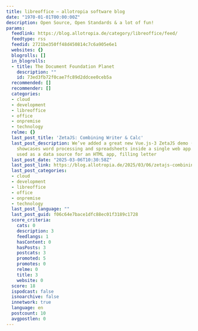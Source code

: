 ```yaml
---
title: libreoffice – allotropia software blog
date: "1970-01-01T00:00:00Z"
description: Open Source, Open Standards & a lot of fun!
params:
  feedlink: https://blog.allotropia.de/category/libreoffice/feed/
  feedtype: rss
  feedid: 2721be350ff48d450814c7c6a905e6e1
  websites: {}
  blogrolls: []
  in_blogrolls:
  - title: The Document Foundation Planet
    description: ""
    id: 73ed3fb72f0cae7fc89d2ddcee0ceb5a
  recommended: []
  recommender: []
  categories:
  - cloud
  - development
  - libreoffice
  - office
  - onpremise
  - technology
  relme: {}
  last_post_title: 'ZetaJS: Combining Writer & Calc'
  last_post_description: We’ve added a great new Vue.js-3 ZetaJS demo (source)! It
    showcases word processing and spreadsheets inside a single web app. Calc is being
    used as a data source for an HTML app, filling letter
  last_post_date: "2025-03-06T10:30:58Z"
  last_post_link: https://blog.allotropia.de/2025/03/06/zetajs-combining-writer-calc/
  last_post_categories:
  - cloud
  - development
  - libreoffice
  - office
  - onpremise
  - technology
  last_post_language: ""
  last_post_guid: f06c64e7bace1dfc88ec01f3189c1728
  score_criteria:
    cats: 0
    description: 3
    feedlangs: 1
    hasContent: 0
    hasPosts: 3
    postcats: 3
    promoted: 5
    promotes: 0
    relme: 0
    title: 3
    website: 0
  score: 18
  ispodcast: false
  isnoarchive: false
  innetwork: true
  language: en
  postcount: 10
  avgpostlen: 0
---
```

